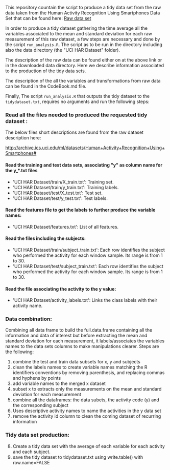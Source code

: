 This repository countain the script to produce a tidy data set from the raw data taken from the Human Activity Recognition Using Smartphones Data Set that can be found here:
[Raw data set](http://archive.ics.uci.edu/ml/datasets/Human+Activity+Recognition+Using+Smartphones)

In order to produce a tidy dataset gathering the time average all the variables associated to the mean and standard deviation for each raw measurement of this raw dataset, a few steps are necessary and done by the script `run_analysis.R`. The script as to be run in the directory including also the data directory (the "UCI HAR Dataset" folder). 

The description of the raw data can be found either on at the above link or in the downloaded data directory. Here we describe information associated to the production of the tidy data sets.

The description of the all the variables and transformations from raw data can be found in the CodeBook.md file.

Finally, The script `run_analysis.R` that outputs the tidy dataset to the `tidydataset.txt`, requires no arguments and run the following steps:

### Read all the files needed to produced the requested tidy dataset :
The below files short descriptions are found from the raw dataset description here:

http://archive.ics.uci.edu/ml/datasets/Human+Activity+Recognition+Using+Smartphones#

#### Read the training and test data sets, associating "y" as column name for the y_*.txt files
- 'UCI HAR Dataset/train/X_train.txt': Training set.
- 'UCI HAR Dataset/train/y_train.txt': Training labels.
- 'UCI HAR Dataset/test/X_test.txt': Test set.
- 'UCI HAR Dataset/test/y_test.txt': Test labels.

#### Read the features file to get the labels to further produce the variable names:
- 'UCI HAR Dataset/features.txt': List of all features.

#### Read the files including the subjects:
- 'UCI HAR Dataset/train/subject_train.txt': Each row identifies the subject who performed the activity for each window sample. Its range is from 1 to 30.
- 'UCI HAR Dataset/test/subject_train.txt': Each row identifies the subject who performed the activity for each window sample. Its range is from 1 to 30. 

#### Read the file associating the activity to the y value:
- 'UCI HAR Dataset/activity_labels.txt': Links the class labels with their activity name.

### Data combination:
Combining all data frame to build the full.data.frame containing all the information and data of interest
but before extracting the mean and standard deviation for each measurement, it labels/associates the variables names to the data sets columns to make manipulations clearer.
Steps are the following:

1. combine the test and train data subsets for x, y and subjects 
2. clean the labels names to create variable names matching the R identifiers conventions by removing parenthesis, and replacing commas and hyphens by points
3. add variable names to the merged x dataset 
4. subset x to extracts only the measurements on the mean and standard deviation for each measurement
5. combine all the dataframes: the  data subets, the activity code (y) and the corresponding subject
6. Uses descriptive activity names to name the activities in the y data set
7. remove the activity id column to clean the coming dataset of recurring information

### Tidy data set production:

8. Create a tidy data set with the average of each variable for each activity and each subject.
9. save the tidy dataset to tidydataset.txt using write.table() with row.name=FALSE 
